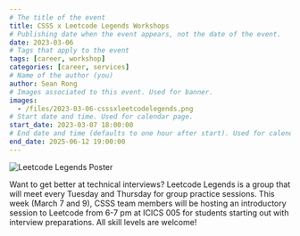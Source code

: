 ```yaml
---
# The title of the event
title: CSSS x Leetcode Legends Workshops
# Publishing date when the event appears, not the date of the event.
date: 2023-03-06
# Tags that apply to the event
tags: [career, workshop]
categories: [career, services]
# Name of the author (you)
author: Sean Rong
# Images associated to this event. Used for banner.
images:
  - /files/2023-03-06-csssxleetcodelegends.png
# Start date and time. Used for calendar page.
start_date: 2023-03-07 18:00:00
# End date and time (defaults to one hour after start). Used for calendar page.
end_date: 2025-06-12 19:00:00
---
```


![Leetcode Legends Poster](/files/2023-03-06-csssxleetcodelegends.png)

Want to get better at technical interviews? Leetcode Legends is a group that will meet every Tuesday and Thursday for group practice sessions. This week (March 7 and 9), CSSS team members will be hosting an introductory session to Leetcode from 6-7 pm at ICICS 005 for students starting out with interview preparations. All skill levels are welcome!
